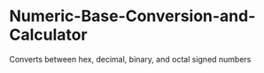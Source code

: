 # Numeric-Base-Conversion-and-Calculator
Converts between hex, decimal, binary, and octal signed numbers
